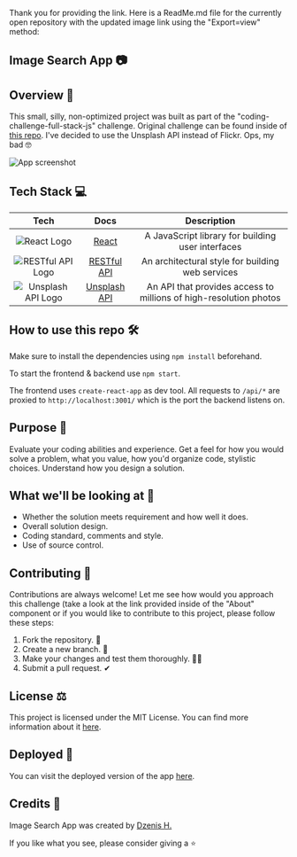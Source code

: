Thank you for providing the link. Here is a ReadMe.md file for the currently open repository with the updated image link using the "Export=view" method:

## Image Search App 📷

## Overview 📄
This small, silly, non-optimized project was built as part of the "coding-challenge-full-stack-js" challenge. Original challenge can be found inside of [this repo](https://github.com/crewfire/coding-challenge-full-stack-js). I've decided to use the Unsplash API instead of Flickr. Ops, my bad 🤓

![App screenshot](https://drive.google.com/uc?export=view&id=1yGcWAOhr_XlfMpscB00zev_n4w6olYyT)

## Tech Stack 💻

| Tech | Docs | Description |
| :---: | :---: | :---: |
| ![React Logo](https://img.shields.io/badge/-React-61DAFB?logo=react&logoColor=white&style=for-the-badge) | [React](https://reactjs.org/docs/getting-started.html) | A JavaScript library for building user interfaces |
| ![RESTful API Logo](https://img.shields.io/badge/-RESTful_API-000000?logo=api&logoColor=white&style=for-the-badge) | [RESTful API](https://developer.mozilla.org/en-US/docs/Glossary/REST) | An architectural style for building web services |
| ![Unsplash API Logo](https://img.shields.io/badge/-Unsplash_API-000000?logo=unsplash&logoColor=white&style=for-the-badge) | [Unsplash API](https://unsplash.com/documentation) | An API that provides access to millions of high-resolution photos |

## How to use this repo 🛠️
Make sure to install the dependencies using `npm install` beforehand.

To start the frontend & backend use `npm start`.

The frontend uses `create-react-app` as dev tool. All requests to `/api/*` are proxied to `http://localhost:3001/` which is the port the backend listens on.

## Purpose 🎯
Evaluate your coding abilities and experience. Get a feel for how you would solve a problem, what you value, how you'd organize code, stylistic choices. Understand how you design a solution.

## What we'll be looking at 👀
- Whether the solution meets requirement and how well it does.
- Overall solution design.
- Coding standard, comments and style.
- Use of source control.

## Contributing 🤝
Contributions are always welcome! Let me see how would you approach this challenge (take a look at the link provided inside of the "About" component or if you would like to contribute to this project, please follow these steps:
1. Fork the repository. 🍴
2. Create a new branch. 🌵
3. Make your changes and test them thoroughly. 👨‍💻
4. Submit a pull request. ✔

## License ⚖️
This project is licensed under the MIT License. You can find more information about it [here](https://docs.google.com/document/d/11WK7tVoTFRMcWCuGZQCRWxEsDUEJ_6ArtfV-NjWcBCU/edit?usp=sharing).

## Deployed 🚀
You can visit the deployed version of the app [here](https://biggahd.github.io/ReactiveContacts).

## Credits 👥
Image Search App was created by [Dzenis H.](https://www.dzenis.tech)

If you like what you see, please consider giving a ⭐️
